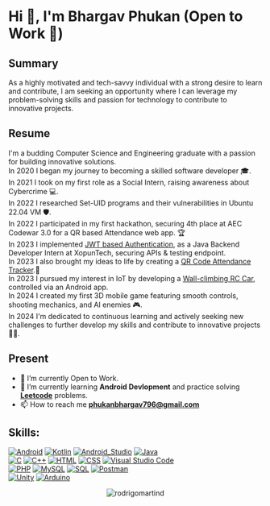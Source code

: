 # Hi 👋, I'm Bhargav Phukan (Open to Work 💚)

## Summary
As a highly motivated and tech-savvy individual with a strong desire to learn and contribute, I am seeking an opportunity where I can leverage my problem-solving skills and passion for technology to contribute to innovative projects.

## Resume
I'm a budding Computer Science and Engineering graduate with a passion for building innovative solutions.</br>
In 2020 I began my journey to becoming a skilled software developer 🎓.</br>
In 2021 I took on my first role as a Social Intern, raising awareness about Cybercrime 💻.</br>
In 2022 I researched Set-UID programs and their vulnerabilities in Ubuntu 22.04 VM 🛡️.</br>
In 2022 I participated in my first hackathon, securing 4th place at AEC Codewar 3.0 for a QR based Attendance web app. 🏆</br>
In 2023 I implemented [JWT based Authentication](https://github.com/bHarGav796/JWT_Module.git), as a Java Backend Developer Intern at XopunTech, securing APIs & testing endpoint.</br>
In 2023 I also brought my ideas to life by creating a [QR Code Attendance Tracker](https://github.com/bHarGav796/AttendanceSystem-Working.git).📱</br>
In 2023 I pursued my interest in IoT by developing a [Wall-climbing RC Car](https://github.com/bHarGav796/WallClimbingRC_Project.git), controlled via an Android app.</br>
In 2024 I created my first 3D mobile game featuring smooth controls, shooting mechanics, and AI enemies 🎮.</br>
In 2024 I'm dedicated to continuous learning and actively seeking new challenges to further develop my skills and contribute to innovative projects 🌱💡.</br>

## Present
- 🔭 I’m currently Open to Work.
- 🌱 I’m currently learning **Android Devlopment** and practice solving [**Leetcode**](https://leetcode.com/u/bl-larGav/) problems.
- 📫 How to reach me **phukanbhargav796@gmail.com**

## Skills:
[![Android](https://img.shields.io/badge/Android-3DDC84?style=for-the-badge&logo=android&logoColor=white&labelColor=101010)]()
[![Kotlin](https://img.shields.io/badge/Kotlin-0095D5?style=for-the-badge&logo=kotlin&logoColor=white&labelColor=101010)]()
[![Android_Studio](https://img.shields.io/badge/Android_Studio-3DDC84?style=for-the-badge&logo=android-studio&logoColor=white&labelColor=101010)]()
[![Java](https://img.shields.io/badge/Java-007396?style=for-the-badge&logo=java&logoColor=white&labelColor=101010)]()
</br>
[![C](https://img.shields.io/badge/C-00599C?style=for-the-badge&logo=c&logoColor=white&labelColor=101010)]()
[![C++](https://img.shields.io/badge/C%2B%2B-F34B7F?style=for-the-badge&logo=c%2B%2B&logoColor=white&labelColor=101010)]()
[![HTML](https://img.shields.io/badge/HTML-E34F26?style=for-the-badge&logo=html5&logoColor=white&labelColor=101010)]()
[![CSS](https://img.shields.io/badge/CSS-1572B6?style=for-the-badge&logo=css3&logoColor=white&labelColor=101010)]()
[![Visual Studio Code](https://img.shields.io/badge/Visual_Studio_Code-007ACC?style=for-the-badge&logo=visual-studio-code&logoColor=white&labelColor=101010)]()
</br>
[![PHP](https://img.shields.io/badge/PHP-777BB4?style=for-the-badge&logo=php&logoColor=white&labelColor=101010)]()
[![MySQL](https://img.shields.io/badge/MySQL-00758F?style=for-the-badge&logo=mysql&logoColor=white&labelColor=101010)]()
[![SQL](https://img.shields.io/badge/SQL-003B57?style=for-the-badge&logo=sql&logoColor=white&labelColor=101010)]()
[![Postman](https://img.shields.io/badge/Postman-FF6C37?style=for-the-badge&logo=postman&logoColor=white&labelColor=101010)]()
</br>
[![Unity](https://img.shields.io/badge/Unity-101010?style=for-the-badge&logo=unity&logoColor=white)]()
[![Arduino](https://img.shields.io/badge/Arduino-00979D?style=for-the-badge&logo=arduino&logoColor=white&labelColor=101010)]()
</br>
<p align="center"><img src="https://komarev.com/ghpvc/?username=bHarGav796" alt="rodrigomartind" /></p>
